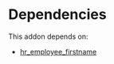 # Dependencies

This addon depends on:

- [hr_employee_firstname](../../../../odoo-bringout-oca-hr-hr_employee_firstname)
